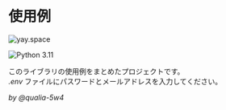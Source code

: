 # 使用例

![yay.space](https://yay.space/images/home-group-categories-background-3.jpg)

![Python 3.11](https://img.shields.io/badge/python-3.11-blue.svg)

このライブラリの使用例をまとめたプロジェクトです。  
_.env_ ファイルにパスワードとメールアドレスを入力してください。

_by @qualia-5w4_
